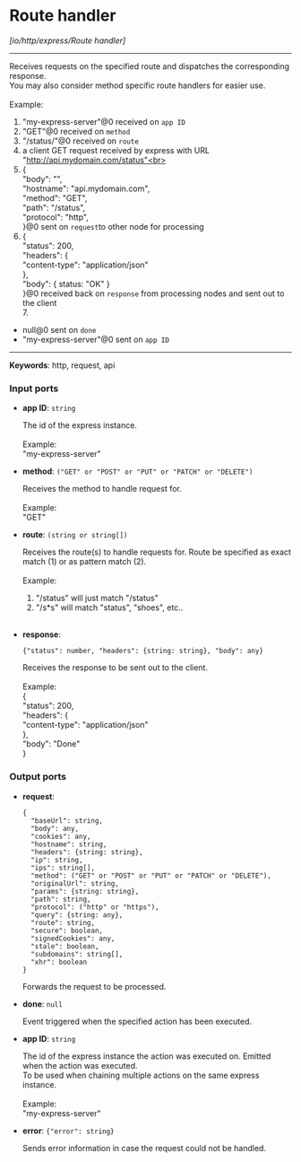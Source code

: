 # Route handler

_[io/http/express/Route handler]_

---

Receives requests on the specified route and dispatches the corresponding response.<br>
You may also consider method specific route handlers for easier use.<br>
<br>
Example:<br>
1. "my-express-server"@0 received on `app ID`<br>
2. "GET"@0 received on `method`<br>
3. "/status/"@0 received on `route`<br>
4. a client GET request received by express with URL "http://api.mydomain.com/status"<br>
5. {<br>
"body": "", <br>
"hostname": "api.mydomain.com", <br>
"method": "GET", <br>
"path": "/status", <br>
"protocol": "http", <br>
}@0 sent on `request`to other node for processing<br>
6. {<br>
  "status": 200,<br>
  "headers": {<br>
    "content-type": "application/json" <br>
  },<br>
  "body": { status: "OK" } <br>
}@0 received back on `response` from processing nodes and sent out to the client<br>
7.<br>
- null@0 sent on `done`<br>
- "my-express-server"@0 sent on `app ID`<br>

---

__Keywords__: http, request, api

### Input ports

* __app ID__: ` string `

    The id of the express instance.<br>
    <br>
    Example: <br>
    "my-express-server"<br>


* __method__: ` ("GET" or "POST" or "PUT" or "PATCH" or "DELETE") `

    Receives the method to handle request for. <br>
    <br>
    Example:<br>
    "GET"<br>


* __route__: ` (string or string[]) `

    Receives the route(s) to handle requests for. Route be specified as exact match (1) or as pattern match (2).<br>
    <br>
    Example:<br>
    1) "/status" will just match "/status"<br>
    2) "/s*s" will match "status", "shoes", etc..<br>
    <br>


* __response__: 
    ```
    {"status": number, "headers": {string: string}, "body": any}
    ```

    Receives the response to be sent out to the client.<br>
    <br>
    Example:<br>
    {<br>
      "status": 200,<br>
      "headers": {<br>
        "content-type": "application/json" <br>
      },<br>
      "body": "Done"<br>
    }<br>

### Output ports

* __request__: 
    ```
    {
      "baseUrl": string,
      "body": any,
      "cookies": any,
      "hostname": string,
      "headers": {string: string},
      "ip": string,
      "ips": string[],
      "method": ("GET" or "POST" or "PUT" or "PATCH" or "DELETE"),
      "originalUrl": string,
      "params": {string: string},
      "path": string,
      "protocol": ("http" or "https"),
      "query": {string: any},
      "route": string,
      "secure": boolean,
      "signedCookies": any,
      "stale": boolean,
      "subdomains": string[],
      "xhr": boolean
    }
    ```

    Forwards the request to be processed.<br>


* __done__: ` null `

    Event triggered when the specified action has been executed.<br>


* __app ID__: ` string `

    The id of the express instance the action was executed on. Emitted when the action was executed.<br>
    To be used when chaining multiple actions on the same express instance.<br>
    <br>
    Example: <br>
    "my-express-server"<br>


* __error__: ` {"error": string} `

    Sends error information in case the request could not be handled.<br>


